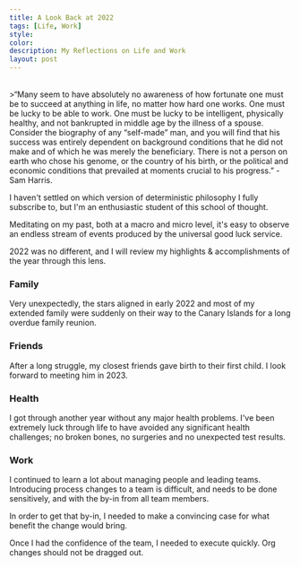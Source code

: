 ```yaml
---
title: A Look Back at 2022
tags: [Life, Work]
style: 
color: 
description: My Reflections on Life and Work
layout: post
---
```


<br>
>“Many seem to have absolutely no awareness of how fortunate one must be to succeed at anything in life, no matter how hard one works. One must be lucky to be able to work. One must be lucky to be intelligent, physically healthy, and not bankrupted in middle age by the illness of a spouse. Consider the biography of any “self-made” man, and you will find that his success was entirely dependent on background conditions that he did not make and of which he was merely the beneficiary. There is not a person on earth who chose his genome, or the country of his birth, or the political and economic conditions that prevailed at moments crucial to his progress.” - Sam Harris.

<br>

I haven't settled on which version of deterministic philosophy I fully subscribe to, but I'm an enthusiastic student of this school of thought. 

Meditating on my past, both at a macro and micro level, it's easy to observe an endless stream of events produced by the universal good luck service. 

2022 was no different, and I will review my highlights & accomplishments of the year through this lens.

### **Family**
Very unexpectedly, the stars aligned in early 2022 and most of my extended family were suddenly on their way to the Canary Islands for a long overdue family reunion.

### **Friends**
After a long struggle, my closest friends gave birth to their first child. I look forward to meeting him in 2023.

### **Health**
I got through another year without any major health problems. I've been extremely luck through life to have avoided any significant health challenges; no broken bones, no surgeries and no unexpected test results. 

### **Work**
I continued to learn a lot about managing people and leading teams. Introducing process changes to a team is difficult, and needs to be done sensitively, and with the by-in from all team members.

In order to get that by-in, I needed to make a convincing case for what benefit the change would bring.

Once I had the confidence of the team, I needed to execute quickly. Org changes should not be dragged out.

